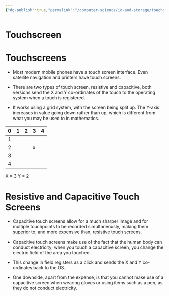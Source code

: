 ```yaml
---
{"dg-publish":true,"permalink":"/computer-science/io-and-storage/touchscreen/","dgHomeLink":true,"dgPassFrontmatter":false}
---
```


# Touchscreen

# Touchscreens
- Most modern mobile phones have a touch screen interface. Even satellite navigation and printers have touch screens. 

- There are two types of touch screen, resistive and capacitive, both versions send the X and Y co-ordinates of the touch to the operating system when a touch is registered.

- It works using a grid system, with the screen being split up. The Y-axis increases in value going down rather than up, which is different from what you may be used to in mathematics.

| 0 | 1 | 2 | 3 | 4 |
| --- | --- | --- | --- | --- |
| 1 | | | | | | | |
| 2 | | | x | | | | |
| 3 | | | | | | | |
| 4 | | | | | | | |

X = 3
Y = 2

# Resistive and Capacitive Touch Screens
- Capacitive touch screens allow for a much sharper image and for multiple touchpoints to be recorded simultaneously, making them superior to, and more expensive than, resistive touch screens. 

- Capacitive touch screens make use of the fact that the human body can conduct electricity; when you touch a capacitive screen, you change the electric field of the area you touched. 

- This change in field registers as a click and sends the X and Y co-ordinates back to the OS. 

- One downside, apart from the expense, is that you cannot make use of a capacitive screen when wearing gloves or using items such as a pen, as they do not conduct electricity.

# 